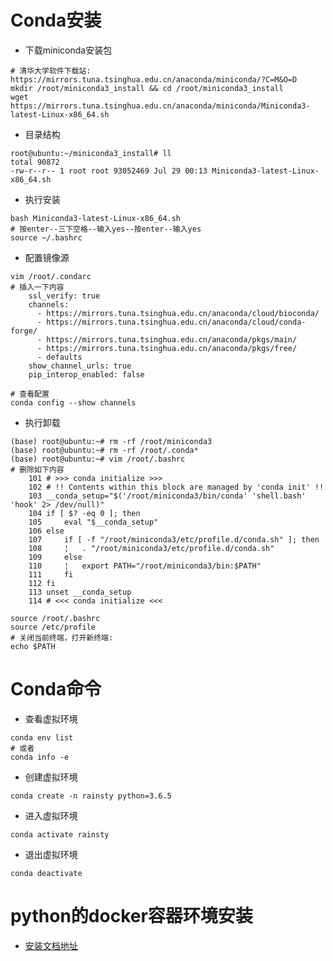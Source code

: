 # Conda安装  

* 下载miniconda安装包  

``` text
# 清华大学软件下载站: https://mirrors.tuna.tsinghua.edu.cn/anaconda/miniconda/?C=M&O=D
mkdir /root/miniconda3_install && cd /root/miniconda3_install
wget https://mirrors.tuna.tsinghua.edu.cn/anaconda/miniconda/Miniconda3-latest-Linux-x86_64.sh
```

* 目录结构  

``` text
root@ubuntu:~/miniconda3_install# ll
total 90872
-rw-r--r-- 1 root root 93052469 Jul 29 00:13 Miniconda3-latest-Linux-x86_64.sh
```

* 执行安装  

``` text
bash Miniconda3-latest-Linux-x86_64.sh
# 按enter--三下空格--输入yes--按enter--输入yes
source ~/.bashrc
```

* 配置镜像源  

``` text
vim /root/.condarc
# 插入一下内容
    ssl_verify: true
    channels:
      - https://mirrors.tuna.tsinghua.edu.cn/anaconda/cloud/bioconda/
      - https://mirrors.tuna.tsinghua.edu.cn/anaconda/cloud/conda-forge/
      - https://mirrors.tuna.tsinghua.edu.cn/anaconda/pkgs/main/
      - https://mirrors.tuna.tsinghua.edu.cn/anaconda/pkgs/free/
      - defaults
    show_channel_urls: true
    pip_interop_enabled: false

# 查看配置
conda config --show channels
```

* 执行卸载  

``` text
(base) root@ubuntu:~# rm -rf /root/miniconda3
(base) root@ubuntu:~# rm -rf /root/.conda*
(base) root@ubuntu:~# vim /root/.bashrc
# 删除如下内容
    101 # >>> conda initialize >>>
    102 # !! Contents within this block are managed by 'conda init' !!
    103 __conda_setup="$('/root/miniconda3/bin/conda' 'shell.bash' 'hook' 2> /dev/null)"
    104 if [ $? -eq 0 ]; then
    105     eval "$__conda_setup"
    106 else
    107     if [ -f "/root/miniconda3/etc/profile.d/conda.sh" ]; then
    108     ¦   . "/root/miniconda3/etc/profile.d/conda.sh"
    109     else
    110     ¦   export PATH="/root/miniconda3/bin:$PATH"
    111     fi
    112 fi
    113 unset __conda_setup
    114 # <<< conda initialize <<<

source /root/.bashrc
source /etc/profile
# 关闭当前终端，打开新终端:
echo $PATH
```

# Conda命令  

* 查看虚拟环境  

``` text
conda env list
# 或者
conda info -e
```

* 创建虚拟环境  

``` text
conda create -n rainsty python=3.6.5
```

* 进入虚拟环境  

``` text
conda activate rainsty
```

* 退出虚拟环境  

``` text
conda deactivate
```

# python的docker容器环境安装  

* [安装文档地址](../docker/Python.MD)
